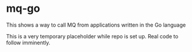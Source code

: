 # mq-go
This shows a way to call MQ from applications written in the Go language


This is a very temporary placeholder while repo is set up. Real code to follow imminently.
